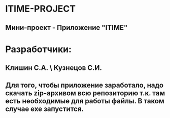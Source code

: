 # ITIME-PROJECT
## Мини-проект - Приложение "ITIME"

# Разработчики:
## Клишин С.А. \  Кузнецов С.И.

## Для того, чтобы приложение заработало, надо скачать zip-архивом всю репозиторию т.к. там есть необходимые для работы файлы. В таком случае exe запустится. 
